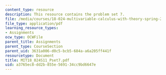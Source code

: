 ```yaml
---
content_type: resource
description: This resource contains the problem set 7.
file: /media/courses/18-024-multivariable-calculus-with-theory-spring-2011/a3765ec8dd2b855e569134cc9bd6647e_MIT18_024S11_Pset7.pdf
file_type: application/pdf
learning_resource_types:
- Assignments
ocw_type: OCWFile
parent_title: Assignments
parent_type: CourseSection
parent_uid: 3631a006-d0c5-bcb5-684a-a6a205ff441f
resourcetype: Document
title: MIT18_024S11_Pset7.pdf
uid: a3765ec8-dd2b-855e-5691-34cc9bd6647e
---
```

